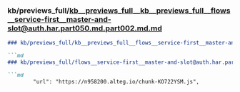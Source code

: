 ### kb/previews_full/kb__previews_full__kb__previews_full__flows__service-first__master-and-slot@auth.har.part050.md.part002.md.md

```md
### kb/previews_full/kb__previews_full__flows__service-first__master-and-slot@auth.har.part050.md.part002.md

```md
### kb/previews_full/flows__service-first__master-and-slot@auth.har.part050.md (part 002)

```md
        "url": "https://n958200.alteg.io/chunk-KO722YSM.js",
        
```

```

```

```
